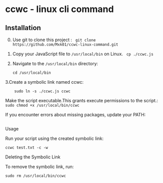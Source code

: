 
# ccwc - linux cli  command 

## Installation
0. Use git to clone this project : ``` git clone https://github.com/Mxk01/ccwc-linux-command.git```
1. Copy your JavaScript file to `/usr/local/bin` on Linux.
``` cp ./ccwc.js``` 
2. Navigate to the `/usr/local/bin` directory:

   ```
   cd /usr/local/bin
   ```
3.Create a symbolic link named ccwc:
```
    sudo ln -s ./ccwc.js ccwc
```
Make the script executable.This grants execute permissions to the script.:
```sudo chmod +x /usr/local/bin/ccwc```
 
If you encounter errors about missing packages, update your PATH:

  ```  export PATH=$PATH:/usr/local/bin
  ```
Usage

Run your script using the created symbolic link:

```
ccwc test.txt -c -w 
```
Deleting the Symbolic Link

To remove the symbolic link, run:
```
sudo rm /usr/local/bin/ccwc
```
